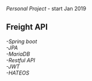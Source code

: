*Personal Project* - start Jan 2019

## Freight API  

*-Spring boot*   
*-JPA*  
*-MariaDB*  
*-Restful API*  
*-JWT*  
*-HATEOS*  

